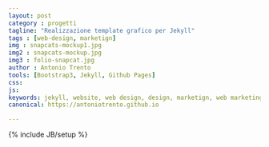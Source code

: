 ```yaml
---
layout: post
category : progetti
tagline: "Realizzazione template grafico per Jekyll"
tags : [web-design, marketign]
img : snapcats-mockup1.jpg
img2 : snapcats-mockup.jpg
img3 : folio-snapcat.jpg
author : Antonio Trento
tools: [Bootstrap3, Jekyll, Github Pages]
css: 
js: 
keywords: jekyll, website, web design, design, marketign, web marketing
canonical: https://antoniotrento.github.io

---
```

{% include JB/setup %}
<!--more-->
